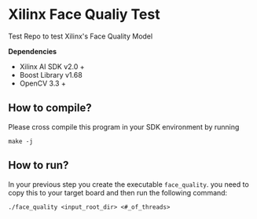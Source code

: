 # Xilinx Face Qualiy Test
Test Repo to test Xilinx's Face Quality Model

**Dependencies**

- Xilinx AI SDK v2.0 +
- Boost Library v1.68
- OpenCV 3.3 +

## How to compile?

Please cross compile this program in your SDK environment by running

```
make -j
```

## How to run?

In your previous step you create the executable `face_quality`. you need to copy this to your target board and then run the following command:

```
./face_quality <input_root_dir> <#_of_threads>
```
